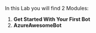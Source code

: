 In this Lab you will find 2 Modules:

1. **Get Started With Your First Bot** 
1. **AzureAwesomeBot** 
